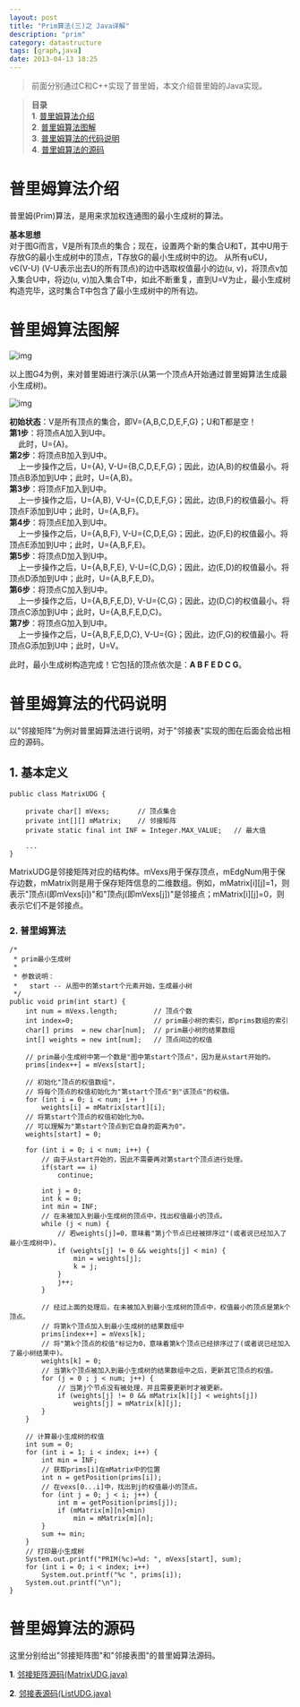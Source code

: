 ```yaml
---
layout: post
title: "Prim算法(三)之 Java详解"
description: "prim"
category: datastructure
tags: [graph,java]
date: 2013-04-13 18:25
---
```



> 前面分别通过C和C++实现了普里姆，本文介绍普里姆的Java实现。

> **目录**  
> **1**. [普里姆算法介绍](#anchor1)  
> **2**. [普里姆算法图解](#anchor2)  
> **3**. [普里姆算法的代码说明](#anchor3)  
> **4**. [普里姆算法的源码](#anchor4)  




<a name="anchor1"></a>
# 普里姆算法介绍

普里姆(Prim)算法，是用来求加权连通图的最小生成树的算法。  

**基本思想**  
对于图G而言，V是所有顶点的集合；现在，设置两个新的集合U和T，其中U用于存放G的最小生成树中的顶点，T存放G的最小生成树中的边。
从所有uЄU，vЄ(V-U) (V-U表示出去U的所有顶点)的边中选取权值最小的边(u, v)，将顶点v加入集合U中，将边(u, v)加入集合T中，如此不断重复，直到U=V为止，最小生成树构造完毕，这时集合T中包含了最小生成树中的所有边。



<a name="anchor2"></a>
# 普里姆算法图解

![img](/media/pic/datastruct_algrithm/graph/prim/01.jpg)


以上图G4为例，来对普里姆进行演示(从第一个顶点A开始通过普里姆算法生成最小生成树)。

![img](/media/pic/datastruct_algrithm/graph/prim/02.jpg)


**初始状态**：V是所有顶点的集合，即V={A,B,C,D,E,F,G}；U和T都是空！   
**第1步**：将顶点A加入到U中。  
  &nbsp;&nbsp;&nbsp;&nbsp;此时，U={A}。  
**第2步**：将顶点B加入到U中。  
  &nbsp;&nbsp;&nbsp;&nbsp;上一步操作之后，U={A}, V-U={B,C,D,E,F,G}；因此，边(A,B)的权值最小。将顶点B添加到U中；此时，U={A,B}。  
**第3步**：将顶点F加入到U中。  
  &nbsp;&nbsp;&nbsp;&nbsp;上一步操作之后，U={A,B}, V-U={C,D,E,F,G}；因此，边(B,F)的权值最小。将顶点F添加到U中；此时，U={A,B,F}。  
**第4步**：将顶点E加入到U中。  
  &nbsp;&nbsp;&nbsp;&nbsp;上一步操作之后，U={A,B,F}, V-U={C,D,E,G}；因此，边(F,E)的权值最小。将顶点E添加到U中；此时，U={A,B,F,E}。  
**第5步**：将顶点D加入到U中。  
  &nbsp;&nbsp;&nbsp;&nbsp;上一步操作之后，U={A,B,F,E}, V-U={C,D,G}；因此，边(E,D)的权值最小。将顶点D添加到U中；此时，U={A,B,F,E,D}。  
**第6步**：将顶点C加入到U中。  
  &nbsp;&nbsp;&nbsp;&nbsp;上一步操作之后，U={A,B,F,E,D}, V-U={C,G}；因此，边(D,C)的权值最小。将顶点C添加到U中；此时，U={A,B,F,E,D,C}。  
**第7步**：将顶点G加入到U中。  
  &nbsp;&nbsp;&nbsp;&nbsp;上一步操作之后，U={A,B,F,E,D,C}, V-U={G}；因此，边(F,G)的权值最小。将顶点G添加到U中；此时，U=V。  

此时，最小生成树构造完成！它包括的顶点依次是：**A B F E D C G**。




<a name="anchor3"></a>
# 普里姆算法的代码说明

以"邻接矩阵"为例对普里姆算法进行说明，对于"邻接表"实现的图在后面会给出相应的源码。

## 1. 基本定义


    public class MatrixUDG {

        private char[] mVexs;       // 顶点集合
        private int[][] mMatrix;    // 邻接矩阵
        private static final int INF = Integer.MAX_VALUE;   // 最大值

        ...
    }


MatrixUDG是邻接矩阵对应的结构体。mVexs用于保存顶点，mEdgNum用于保存边数，mMatrix则是用于保存矩阵信息的二维数组。例如，mMatrix[i][j]=1，则表示"顶点i(即mVexs[i])"和"顶点j(即mVexs[j])"是邻接点；mMatrix[i][j]=0，则表示它们不是邻接点。



### 2. 普里姆算法


    /*
     * prim最小生成树
     *
     * 参数说明：
     *   start -- 从图中的第start个元素开始，生成最小树
     */
    public void prim(int start) {
        int num = mVexs.length;         // 顶点个数
        int index=0;                    // prim最小树的索引，即prims数组的索引
        char[] prims  = new char[num];  // prim最小树的结果数组
        int[] weights = new int[num];   // 顶点间边的权值

        // prim最小生成树中第一个数是"图中第start个顶点"，因为是从start开始的。
        prims[index++] = mVexs[start];

        // 初始化"顶点的权值数组"，
        // 将每个顶点的权值初始化为"第start个顶点"到"该顶点"的权值。
        for (int i = 0; i < num; i++ )
            weights[i] = mMatrix[start][i];
        // 将第start个顶点的权值初始化为0。
        // 可以理解为"第start个顶点到它自身的距离为0"。
        weights[start] = 0;

        for (int i = 0; i < num; i++) {
            // 由于从start开始的，因此不需要再对第start个顶点进行处理。
            if(start == i)
                continue;

            int j = 0;
            int k = 0;
            int min = INF;
            // 在未被加入到最小生成树的顶点中，找出权值最小的顶点。
            while (j < num) {
                // 若weights[j]=0，意味着"第j个节点已经被排序过"(或者说已经加入了最小生成树中)。
                if (weights[j] != 0 && weights[j] < min) {
                    min = weights[j];
                    k = j;
                }
                j++;
            }

            // 经过上面的处理后，在未被加入到最小生成树的顶点中，权值最小的顶点是第k个顶点。
            // 将第k个顶点加入到最小生成树的结果数组中
            prims[index++] = mVexs[k];
            // 将"第k个顶点的权值"标记为0，意味着第k个顶点已经排序过了(或者说已经加入了最小树结果中)。
            weights[k] = 0;
            // 当第k个顶点被加入到最小生成树的结果数组中之后，更新其它顶点的权值。
            for (j = 0 ; j < num; j++) {
                // 当第j个节点没有被处理，并且需要更新时才被更新。
                if (weights[j] != 0 && mMatrix[k][j] < weights[j])
                    weights[j] = mMatrix[k][j];
            }
        }

        // 计算最小生成树的权值
        int sum = 0;
        for (int i = 1; i < index; i++) {
            int min = INF;
            // 获取prims[i]在mMatrix中的位置
            int n = getPosition(prims[i]);
            // 在vexs[0...i]中，找出到j的权值最小的顶点。
            for (int j = 0; j < i; j++) {
                int m = getPosition(prims[j]);
                if (mMatrix[m][n]<min)
                    min = mMatrix[m][n];
            }
            sum += min;
        }
        // 打印最小生成树
        System.out.printf("PRIM(%c)=%d: ", mVexs[start], sum);
        for (int i = 0; i < index; i++)
            System.out.printf("%c ", prims[i]);
        System.out.printf("\n");
    }


<a name="anchor4"></a>
# 普里姆算法的源码

这里分别给出"邻接矩阵图"和"邻接表图"的普里姆算法源码。


**1**. [邻接矩阵源码(MatrixUDG.java)][link_source_code_01]  

**2**. [邻接表源码(ListUDG.java)][link_source_code_02]  


[link_source_code_01]: https://github.com/wangkuiwu/datastructs_and_algorithm/blob/master/source/graph/prim/udg/java/MatrixUDG.java
[link_source_code_02]: https://github.com/wangkuiwu/datastructs_and_algorithm/blob/master/source/graph/prim/udg/java/ListUDG.java
